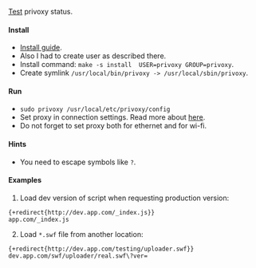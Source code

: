 [Test](http://config.privoxy.org/show-status) privoxy status.

#### Install
* [Install guide](http://hints.macworld.com/article.php?story=20100227045756617).
* Also I had to create user as described there.
* Install command: `make -s install  USER=privoxy GROUP=privoxy`.
* Create symlink `/usr/local/bin/privoxy -> /usr/local/sbin/privoxy`.

#### Run
* `sudo privoxy /usr/local/etc/privoxy/config`
* Set proxy in connection settings. Read more about [here](http://www.privoxy.org/user-manual/quickstart.html).
* Do not forget to set proxy both for ethernet and for wi-fi.

#### Hints
* You need to escape symbols like `?`.

#### Examples
1. Load dev version of script when requesting production version:
```
{+redirect{http://dev.app.com/_index.js}}
app.com/_index.js
```

2. Load `*.swf` file from another location:
```
{+redirect{http://dev.app.com/testing/uploader.swf}}
dev.app.com/swf/uploader/real.swf\?ver=
```